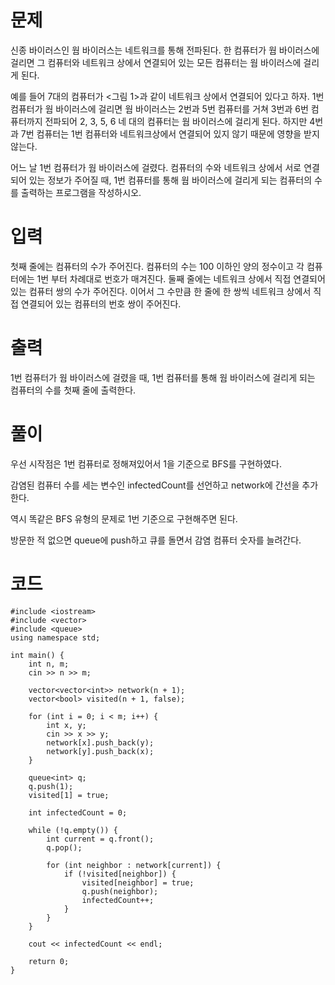 # 문제

신종 바이러스인 웜 바이러스는 네트워크를 통해 전파된다. 한 컴퓨터가 웜 바이러스에 걸리면 그 컴퓨터와 네트워크 상에서 연결되어 있는 모든 컴퓨터는 웜 바이러스에 걸리게 된다.

예를 들어 7대의 컴퓨터가 <그림 1>과 같이 네트워크 상에서 연결되어 있다고 하자. 1번 컴퓨터가 웜 바이러스에 걸리면 웜 바이러스는 2번과 5번 컴퓨터를 거쳐 3번과 6번 컴퓨터까지 전파되어 2, 3, 5, 6 네 대의 컴퓨터는 웜 바이러스에 걸리게 된다. 하지만 4번과 7번 컴퓨터는 1번 컴퓨터와 네트워크상에서 연결되어 있지 않기 때문에 영향을 받지 않는다.


어느 날 1번 컴퓨터가 웜 바이러스에 걸렸다. 컴퓨터의 수와 네트워크 상에서 서로 연결되어 있는 정보가 주어질 때, 1번 컴퓨터를 통해 웜 바이러스에 걸리게 되는 컴퓨터의 수를 출력하는 프로그램을 작성하시오.

# 입력

첫째 줄에는 컴퓨터의 수가 주어진다. 컴퓨터의 수는 100 이하인 양의 정수이고 각 컴퓨터에는 1번 부터 차례대로 번호가 매겨진다. 둘째 줄에는 네트워크 상에서 직접 연결되어 있는 컴퓨터 쌍의 수가 주어진다. 이어서 그 수만큼 한 줄에 한 쌍씩 네트워크 상에서 직접 연결되어 있는 컴퓨터의 번호 쌍이 주어진다.

# 출력

1번 컴퓨터가 웜 바이러스에 걸렸을 때, 1번 컴퓨터를 통해 웜 바이러스에 걸리게 되는 컴퓨터의 수를 첫째 줄에 출력한다.

# 풀이

우선 시작점은 1번 컴퓨터로 정해져있어서 1을 기준으로 BFS를 구현하였다.

감염된 컴퓨터 수를 세는 변수인 infectedCount를 선언하고 network에 간선을 추가한다.

역시 똑같은 BFS 유형의 문제로 1번 기준으로 구현해주면 된다.

방문한 적 없으면 queue에 push하고 큐를 돌면서 감염 컴퓨터 숫자를 늘려간다.

# 코드
```
#include <iostream>
#include <vector>
#include <queue>
using namespace std;

int main() {
    int n, m;
    cin >> n >> m;

    vector<vector<int>> network(n + 1); 
    vector<bool> visited(n + 1, false);

    for (int i = 0; i < m; i++) {
        int x, y;
        cin >> x >> y;
        network[x].push_back(y);
        network[y].push_back(x);
    }

    queue<int> q;
    q.push(1);
    visited[1] = true;

    int infectedCount = 0; 

    while (!q.empty()) {
        int current = q.front();
        q.pop();

        for (int neighbor : network[current]) {
            if (!visited[neighbor]) {
                visited[neighbor] = true;
                q.push(neighbor);
                infectedCount++; 
            }
        }
    }

    cout << infectedCount << endl;

    return 0;
}
```